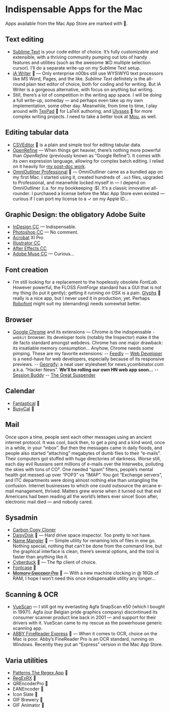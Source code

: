# Indispensable Apps for the Mac

Apps available from the Mac App Store are marked with .

## Text editing
- [Sublime Text](http://www.sublimetext.com/) is your code editor of choice. It’s fully customizable and extensible, with a thriving community pumping out lots of handy features and utilities (such as the awesome ⌘D multiple selection cursor). I’ll do a separate write-up on my Sublime Text setup.
- [iA Writer](http://www.iawriter.com/mac/)  — Only enterprise n00bs still use WYSIWYG text processors like MS Word, Pages, and the like. _Sublime Text_ definitely is the all-round plain text editor of choice, both for coding and for writing. But iA Writer is a gorgeous alternative, with focus on anything but writing.
- Still, there’s a lot of competition in the writing app space. I will be doing a full write-up, someday — and perhaps even take up my own implementation, some other day. Meanwhile, from time to time, I play around with [TexPad](https://www.texpadapp.com/osx)  for LaTeX authoring, and [Ulysses](http://www.ulyssesapp.com/)  for more complex writing projects. I need to take a better look at [Mou](http://mouapp.com/), as well.

## Editing tabular data
- [CSVEditor](https://itunes.apple.com/us/app/csveditor-2/id644191861)  is a plain and simple tool for editing tabular data.
- [OpenRefine](http://openrefine.org/) — When things get heavier, there’s nothing more powerful than _OpenRefine_ (previously known as “Google Refine”). It comes with its own expression language, allowing for complex batch editing. I relied on it heavily for [my post-doc work](http://www.rhythmus.be/AnthroponymicalLexicon).
- [OmniOutliner Professional](http://www.omnigroup.com/omnioutliner)  — OmniOutliner came as a bundled app on my first Mac. I started using it, created hundreds of `.oo3` files, upgraded to Professional, and meanwhile locked myself in — I depend on OmniOutliner (i.a. for my bookkeeping :$). It’s a classic innovative all-rounder. I purchased a license before the Mac App Store even existed — curious if I can port my license to a ✓ on my Apple ID…

## Graphic Design: the obligatory Adobe Suite
- [InDesign CC](www.adobe.com/InDesign) — Indispensable. 
- [Photoshop CC](www.adobe.com/Photoshop) — No comment.
- [Acrobat](www.adobe.com/Acrobat) XI Pro
- [Illustrator CC](www.adobe.com/Illustrator)
- [After Effects CC](www.adobe.com/AfterEffects)
- [Adobe Muse CC](http://www.adobe.com/Muse) — Curious…

## Font creation
- I’m still looking for a replacement to the hopelessly obsolete _FontLab_. However powerful, the FLOSS _FontForge_ standard has a GUI that is not my thing (to put it gently); getting it running on OSX is a pain. [Glyphs](http://www.glyphsapp.com/)  really is a nice app, but I never used it in production, yet. Perhaps [Robofont](http://robofont.com/) might suit my (demanding) needs somewhat better.

## Browser
- [Google Chrome](https://www.google.com/chrome) and its extensions — Chrome is the indispensable `-webkit` browser. Its developer tools (notably the Inspector) make it the de facto standard amongst webdevs. Chrome has one major drawback: its insatiable memory consumption… Anyhow, Chrome needs some pimping. These are my favorite extensions:
-- [Feedly](https://chrome.google.com/webstore/detail/feedly/ndhinffkekpekljifjkkkkkhopnjodja)
-- [Web Developer](http://chrispederick.com/work/web-developer/) is a need-have for web developers, especially because of its responsive previews.
-- [Georgify](https://chrome.google.com/webstore/detail/georgify/ofjfdfaleomlfanfehgblppafkijjhmi): a neat user stylesheet for news.ycombinator.com a.k.a. “Hacker News”. **We’ll be rolling our own HN web app soon…**
-- [Session Buddy](https://chrome.google.com/webstore/detail/session-buddy/edacconmaakjimmfgnblocblbcdcpbko)
-- [The Great Suspender](https://chrome.google.com/webstore/detail/the-great-suspender/klbibkeccnjlkjkiokjodocebajanakg)

## Calendar
- [Fantastical](http://flexibits.com/fantastical) 
- [BusyCal](http://www.busymac.com/busycal/index.html) 

## Mail
Once upon a time, people sent each other messages using an ancient internet protocol. It was cool, back then, to get a ping and a kind word, once in a while, in your “inbox”. But then the messages came in daily floods, and people also started “attaching” megabytes of dumb files to their “e-mails”. Their computers got stuffed with huge directories of darkness. Worse still, each day evil Russians sent millions of e-mails over the Interwebs, polluting the skies with tons of CO². One needed “spam” filters, people’s mental health got messed up over “POP3” vs “IMAP”. You got “Exchange servers”, and ITC departments were doing almost nothing else than untangling the confusion. Internet businesses to which one could outsource the arcane e-mail management, thrived. Matters grew worse when it turned out that evil Americans had been reading all the world’s letters ever since! Soon after, electronic mail died — and nobody cared.

## Sysadmin
- [Carbon Copy Cloner](http://www.bombich.com/)
- [DaisyDisk](http://www.daisydiskapp.com/)  — Hard drive space inspector. Too pretty to not have.
- [Name Mangler](http://manytricks.com/namemangler/)  — Simple utility for renaming lots of files in one go. Nothing special, nothing that can’t be done from the command line, but the graphical interface is clean, there’s several options, and the tool is faster than anything like it.
- [Cyberduck](http://cyberduck.ch/)  — The ftp client of choice.
- [Fontcase](http://www.bohemiancoding.com/fontcase/) 
- ~~[Memory Sweeper Pro](https://itunes.apple.com/be/app/memory-sweeper-pro/id440010327)~~  — With a new machine clocking in @ 16Gb of RAM, I hope I won’t need this once indispensable utility any longer…

## Scanning & OCR
- [VueScan](http://www.hamrick.com/) — I still got my everlasting Agfa SnapScan e50 (which I bought in 1997!). Agfa (our Belgian pride graphics company) discontinued its consumer scanner product line back in 2001 — and support for their drivers with it. VueScan came to my rescue as the powerhouse generic scanning app.
- [ABBY FineReader Express](http://finereader.abbyy.com/finereader_for_mac/)  — When it comes to OCR, choice on the Mac is poor. Abby’s FineReader Pro is an OCR standard, running on Windows. Recently they put an “Express” version in the Mac App Store.

## Varia utilities
- [Patterns The Regex App](http://krillapps.com/patterns/)  
- [RegExRX](https://itunes.apple.com/ca/app/regexrx/id498370702) 
- QREncoderPro 
- EANEncoder 
- Icon Slate 
- GIF Brewery 
- GIF Animator 
